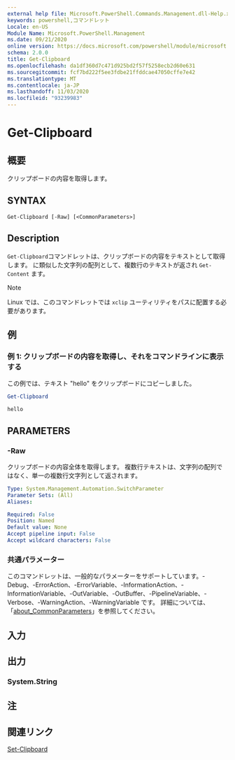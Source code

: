 ```yaml
---
external help file: Microsoft.PowerShell.Commands.Management.dll-Help.xml
keywords: powershell,コマンドレット
Locale: en-US
Module Name: Microsoft.PowerShell.Management
ms.date: 09/21/2020
online version: https://docs.microsoft.com/powershell/module/microsoft.powershell.management/get-clipboard?view=powershell-7.1&WT.mc_id=ps-gethelp
schema: 2.0.0
title: Get-Clipboard
ms.openlocfilehash: da1df360d7c471d925bd2f57f5258ecb2d60e631
ms.sourcegitcommit: fcf7bd222f5ee3fdbe21ffddcae47050cffe7e42
ms.translationtype: MT
ms.contentlocale: ja-JP
ms.lasthandoff: 11/03/2020
ms.locfileid: "93239983"
---
```

# Get-Clipboard

## 概要
クリップボードの内容を取得します。

## SYNTAX

```
Get-Clipboard [-Raw] [<CommonParameters>]
```

## Description

`Get-Clipboard`コマンドレットは、クリップボードの内容をテキストとして取得します。 に類似した文字列の配列として、複数行のテキストが返され `Get-Content` ます。

> [!NOTE]
> Linux では、このコマンドレットでは `xclip` ユーティリティをパスに配置する必要があります。

## 例

### 例 1: クリップボードの内容を取得し、それをコマンドラインに表示する

この例では、テキスト "hello" をクリップボードにコピーしました。

```powershell
Get-Clipboard
```

```Output
hello
```

## PARAMETERS

### -Raw

クリップボードの内容全体を取得します。 複数行テキストは、文字列の配列ではなく、単一の複数行文字列として返されます。

```yaml
Type: System.Management.Automation.SwitchParameter
Parameter Sets: (All)
Aliases:

Required: False
Position: Named
Default value: None
Accept pipeline input: False
Accept wildcard characters: False
```

### 共通パラメーター

このコマンドレットは、一般的なパラメーターをサポートしています。-Debug、-ErrorAction、-ErrorVariable、-InformationAction、-InformationVariable、-OutVariable、-OutBuffer、-PipelineVariable、-Verbose、-WarningAction、-WarningVariable です。 詳細については、「[about_CommonParameters](https://go.microsoft.com/fwlink/?LinkID=113216)」を参照してください。

## 入力

## 出力

### System.String

## 注

## 関連リンク

[Set-Clipboard](Set-Clipboard.md)

